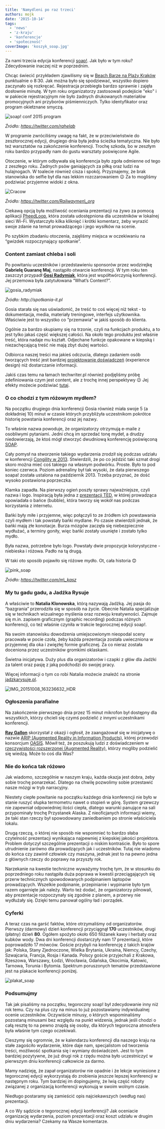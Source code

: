 ```yaml
---
title: 'Namydleni po raz trzeci'
authors: mojk
date: '2015-10-14'
tags:
  - 'news'
  - 'z-kraju'
  - 'konferencje'
  - 'społeczność'
coverImage: 'koszyk_soap.jpg'
---
```


Za nami trzecia edycja konferencji [soap!](http://soapconf.com/). Jak było w tym
roku? Zdecydowanie inaczej niż w poprzednim.

<!--truncate-->

Chcąc świecić przykładem zjawilismy się w
[Beach Barze na Plaży Kraków](http://www.plazakrakow.com.pl/klub) punktualnie o
8:30. Jak można było się spodziewać, wszystko dopiero zaczynało się rozkręcać.
Rejestracja przebiegła bardzo sprawnie i zajęła dosłownie minutę. W tym roku
organizatorzy zastosowali podejście "eko" i w pakiecie rejestracyjnym nie było
żadnych drukowanych materiałów promocyjnych ani przyborów piśmienniczych. Tylko
identyfikator oraz program okiełznane smyczą.

![soap! conf 2015 program](images/CQxt7skWgAAKyEU-768x1024.jpg)

_Źródło: https://twitter.com/rahelab_

W programie zwróciliśmy uwagę na fakt, że w przeciwieństwie do zeszłorocznej
edycji, drugiego dnia była jedna ścieżka tematyczna. Nie było też warsztatów na
zakończenie konferencji. Trochę szkoda, bo w zeszłym roku bardzo przypadły nam
do gustu warsztaty poświęcone Agile.

Otoczenie, w którym odbywała się konferencja było zgoła odmienne od tego z
zeszłego roku. Żadnych psów ganiających za piłką oraz ludzi na hulajnogach. W
toalecie również cisza i spokój. Przyznajemy, że brak stanowiska do selfie był
dla nas lekkim rozczarowaniem 😉 Za to mogliśmy podziwiać przyjemne widoki z
okna.

![Cracow](images/CQzfkmWXAAAIIyO-1024x614.jpg)

_Źródło: https://twitter.com/Railwaymen\_org_

Ciekawą opcją była możliwość oceniania prezentacji na żywo za pomocą aplikacji
[PheedLoop](http://pheedloop.com/), która została udostępniona dla uczestników w
lokalnej sieci Wi-Fi. Wystarczyło kilka kliknięć i krótki komentarz, żeby
wyrazić swoje zdanie na temat prowadzącego i jego wysiłków na scenie.

Po szybkim zbadaniu otoczenia, zajęliśmy miejsca w oczekiwaniu na “gwizdek
rozpoczynający spotkanie”.

### Content zamiast chleba i soli

Po powitaniu uczestników i przedstawieniu sponsorów przez wodzirejkę **Gabrielę
Guaranę Maj**, nastąpiło otwarcie konferencji. W tym roku ten zaszczyt przypadł
**[Gosi Radymiak](http://soapconf.com/team/)**, która jest współtwórczynią
konferencji. Jej przemowa była zatytułowana “What’s Content?”.

![gosia_radymiak](images/gosia_radymiak.jpg)

_Źródło: http://spotkania-it.pl_

Gosia starała się nas uświadomić, że treść to coś więcej niż tekst - to
dokumentacja, media, materiały treningowe, interfejs użytkownika. Właściwie jest
to wszystko co “przemawia” w jakiś sposób do klienta.

Ogólnie za bardzo skupiamy się na trzonie, czyli na funkcjach produktu, a to
jest tylko jakaś część większej całości. Na około tego produktu jest właśnie
treść, która nadaje mu kształt. Odjechane funkcje opakowane w kiepską i
niezachęcającą treść nie mają zbyt dużej wartości.

Odbiorca naszej treści ma jakieś odczucia, dlatego zadaniem osób tworzących
treść jest bardziej
[projektowanie doświadczeń](http://www.kursusability.pl/slownik-interactive/projektowanie-doswiadczen--ang-experience-design-)
(experience design) niż dostarczanie informacji.

Jakiś czas temu na łamach techwriter.pl również podjęliśmy próbę zdefiniowania
czym jest content, ale z trochę innej perspektywy 😉 Jej efekty możecie
podziwiać [tutaj](http://techwriter.pl/langlydz-part-najn/).

### O co chodzi z tym różowym mydłem?

Na początku drugiego dnia konferencji Gosia również miała swoje 5 (a
dokładniej 10) minut w czasie których przybliżyła uczestnikom pokrótce historię
powstania konferencji oraz jej nazwy.

To właśnie nazwa powoduje, że organizatorzy otrzymują e-maile z osobliwymi
pytaniami. Jedni chcą im sprzedać tonę mydeł, a drudzy niedowierzają, że ktoś
mógł stworzyć dwudniową konferencję poświęconą
[SOAP](https://pl.wikipedia.org/wiki/SOAP).

Cały pomysł na stworzenie takiego wydarzenia zrodził się podczas udziału w
konferencji [Congility w 2013](http://congility.com/congility-2013/).
Stwierdzili, że po co jeździć taki szmat drogi skoro można mieć coś takiego na
własnym podwórku. Proste. Było to pod koniec czerwca. Poziom adrenaliny był tak
wysoki, że data pierwszego soapa! została ustalona na październik 2013. Trzeba
przyznać, że dość wysoko postawiona poprzeczka.

Klamka zapadła. Na pierwszy ogień poszły sprawy najważniejsze, czyli nazwa i
logo. Inspiracją była jedna z [prezentacji TED](https://www.ted.com/), w której
prowadząca opowiadała o bańce (bubble), która tworzy się wokół nas podczas
korzystania z internetu.

Bańki były miłe i przyjemne, więc połączyli to ze źródłem ich powstawania czyli
mydłem i tak powstały bańki mydlane. Po czasie stwierdzili jednak, że bańki mają
złe konotacje. Burza mózgów zaczęła się niebezpiecznie wydłużać, a terminy
goniły, więc bańki zostały usunięte i zostało tylko mydło.

Była nazwa, potrzebne było logo. Powstały dwie propozycje kolorystyczne -
niebieska i różowa. Padło na tą drugą.

W taki oto sposób pojawiło się różowe mydło. Ot, cała historia 😊

![pink_soap](images/pink_soap-300x225.jpg)

_Źródło: https://twitter.com/m\_kasz_

### My tu gadu gadu, a Jadźka Rysuje

A właściwie to **Natalia Klonowska**, którą nazywają Jadźką. Jej pasja do
“bazgrania” przerodziła się w sposób na życie. Obecnie Natalia specjalizuje się
w technikach wizualnego myślenia oraz rozwoju kreatywności. Zajmuje się m.in.
zapisem graficznym (graphic recording) podczas różnych konferencji, co też
właśnie czyniła w trakcie tegorocznej edycji soap!.

Na swoim stanowisku dowodzenia umiejscowionym nieopodal sceny pracowała w pocie
czoła, żeby każda prezentacja została uwieczniona w przyjemnej dla oka i
zwięzłej formie graficznej. Za co nieraz została doceniona przez uczestników
gromkimi oklaskami.

Świetna inicjatywa. Duży plus dla organizatorów i czapki z głów dla Jadźki za
talent oraz pasję z jaką podchodzi do swojej pracy.

Więcej informacji o tym co robi Natalia możecie znaleźć na stronie
[jadzkarysuje.pl](http://jadzkarysuje.pl/).

![IMG_20151008_163236632_HDR](images/IMG_20151008_163236632_HDR.jpg)

### Ogłoszenia parafialne

Na zakończenie pierwszego dnia przez 15 minut mikrofon był dostępny dla
wszystkich, którzy chcieli się czymś podzielić z innymi uczestnikami
konferencji.

[**Ray Gallon**](http://soapconf.com/speaker/) skorzystał z okazji i ogłosił, że
zaangażował się w inicjatywę o nazwie
[ARIP (Augmented Reality in Information Products)](https://www.oasis-open.org/committees/tc_home.php?wg_abbrev=arip),
której przewodzi konsorcjum [OASIS](https://pl.wikipedia.org/wiki/OASIS). Mówił
też, że poszukują ludzi z doświadczeniem w
[rzeczywistości rozszerzonej (Augmented Reality)](https://www.oasis-open.org/committees/tc_home.php?wg_abbrev=arip),
którzy mogliby podzielić się wiedzą. Może to coś dla Was?

### Nie do końca tak różowo

Jak wiadomo, szczególnie w naszym kraju, każda okazja jest dobra, żeby sobie
trochę ponarzekać. Dlatego na chwilę pozwolimy sobie przestawić nasze mózgi w
tryb narracyjny.

Niestety ciepłe powitanie na początku każdego dnia konferencji nie było w stanie
ruszyć słupka termometru nawet o stopień w górę. System grzewczy nie zapewniał
odpowiedniej ilości ciepła, dlatego warunki panujące na sali przypominały trochę
Przystanek Alaska. Z nieoficjanych informacji wiemy, że taki stan rzeczy był
spowodowany zaniedbaniem po stronie właściciela lokalu.

Drugą rzeczą, o której nie sposób nie wspomnieć to bardzo słaba czytelność
prezentacji wynikająca najpewniej z kiepskiej jakości projektora. Problem
dotyczył szczególnie prezentacji o niskim kontraście. Było to spore utrudnienie
zarówno dla prowadzących jak i uczestników. Tutaj nie wiadomo do końca czy
zawinił człowiek czy maszyna, jednak jest to na pewno jedna z głównych rzeczy do
poprawy na przyszły rok.

Narzekanie na kwestie techniczne wyważymy trochę tym, że w stosunku do
poprzedniego roku nastąpiła duża poprawa w kwestii przeciągających się przerw
technicznych spowodowanych podpinaniem laptopów prowadzących. Wszelkie
podpinanie, przepinianie i wypinanie było tym razem ogarnięte jak należy. Warto
też dodać, że organizatorzy pilnowali, aby prezentacje rozpoczynały się zgodnie
z planem, a przerwy nie wydłużały się. Dzięki temu panował ogólny ład i
porządek.

### Cyferki

A teraz czas na garść faktów, które otrzymaliśmy od organizatorów. Pierwszy
(darmowy) dzień konferencji przyciągnął **170** uczestników, drugi (płatny)
dzień **80**. Ogółem spożyto około 650 filiżanek kawy i herbaty oraz kubków
wody. Dwa dni konferencji dostarczyły nam 17 prezentacji, które poprowadziło 17
mówców. Goście przybyli na konferencję z takich krajów jak: Polska, Stany
Zjednoczone, Wielka Brytania, Ukraina, Niemcy, Czechy, Szwajcaria, Francja,
Rosja i Kanada. Polscy goście przyjechali z Krakowa, Rzeszowa, Warszawy, Łodzi,
Wrocławia, Gdańska, Okocimia, Katowic, Tarnowa, Torunia i Bytomia. Spektrum
poruszonych tematów przedstawione jest na plakacie konferencji poniżej.

![plakat_soap](images/plakat_soap-731x1024.png)

### Podsumujmy

Tak jak pisaliśmy na początku, tegoroczny soap! był zdecydowanie inny niż rok
temu. Czy na plus czy na minus to już pozostawiamy indywidualnej ocenie
uczestników. Oczywiście minusy, o których wspominaliśmy pozostaną minusami bez
względu na punkt widzenia, jednak jeśli chodzi o całą resztę to na pewno znajdą
się osoby, dla których tegoroczna atmosfera była właśnie tym czego oczekiwali.

Cieszymy się ogromnie, że w kalendarzu konferencji dla naszego kraju na stałe
zagościło wydarzenie, które daje nam, specjalistom od tworzenia treści,
możliwość spotkania się i wymiany doświadczeń. Jest to tym bardziej pozytywne,
że już drugi rok z rzędu można było uczestniczyć w pierwszym dniu konferencji
całkowicie za darmo.

Mamy nadzieję, że zapał organizatorów nie opadnie i że lekcje wyniesione z
tegorocznej edycji wykorzystają do zrobienia jeszcze lepszej konferencji w
następnym roku. Tym bardziej im dopingujemy, że lwią część roboty związanej z
organizacją konferencji wykonują w swoim wolnym czasie.

Niedługo postaramy się zamieścić opis najciekawszych (według nas) prezentacji.

A co Wy sądzicie o tegorocznej edycji konferencji? Jak oceniacie organizację
wydarzenia, poziom prezentacji oraz koszt udziału w drugim dniu wydarzenia?
Czekamy na Wasze komentarze.
